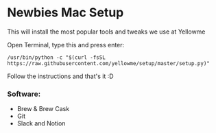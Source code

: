 # Newbies Mac Setup

This will install the most popular tools and tweaks we use at Yellowme

Open Terminal, type this and press enter:

```shell
/usr/bin/python -c "$(curl -fsSL https://raw.githubusercontent.com/yellowme/setup/master/setup.py)"
```

Follow the instructions and that's it :D

### Software:

* Brew & Brew Cask
* Git
* Slack and Notion
